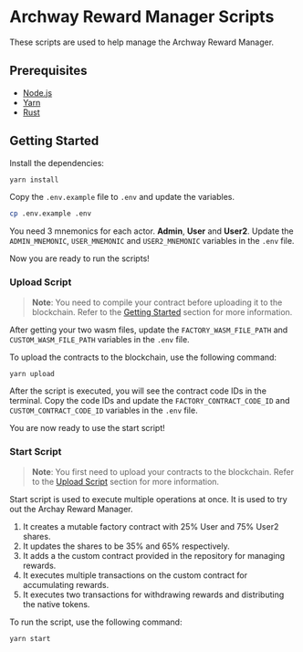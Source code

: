# Archway Reward Manager Scripts

These scripts are used to help manage the Archway Reward Manager.

## Prerequisites

- [Node.js](https://nodejs.org/en/)
- [Yarn](https://yarnpkg.com/)
- [Rust](https://www.rust-lang.org/tools/install)

## Getting Started

Install the dependencies:

```bash
yarn install
```

Copy the `.env.example` file to `.env` and update the variables.

```bash
cp .env.example .env
```

You need 3 mnemonics for each actor. **Admin**, **User** and **User2**. Update the `ADMIN_MNEMONIC`, `USER_MNEMONIC` and `USER2_MNEMONIC` variables in the `.env` file.

Now you are ready to run the scripts!

### Upload Script

> **Note**: You need to compile your contract before uploading it to the blockchain. Refer to the [Getting Started](../../README.md#getting-started) section for more information.

After getting your two wasm files, update the `FACTORY_WASM_FILE_PATH` and `CUSTOM_WASM_FILE_PATH` variables in the `.env` file.

To upload the contracts to the blockchain, use the following command:

```bash
yarn upload
```

After the script is executed, you will see the contract code IDs in the terminal. Copy the code IDs and update the `FACTORY_CONTRACT_CODE_ID` and `CUSTOM_CONTRACT_CODE_ID` variables in the `.env` file.

You are now ready to use the start script!

### Start Script

> **Note**: You first need to upload your contracts to the blockchain. Refer to the [Upload Script](#upload-script) section for more information.

Start script is used to execute multiple operations at once. It is used to try out the Archay Reward Manager.

1. It creates a mutable factory contract with 25% User and 75% User2 shares.
2. It updates the shares to be 35% and 65% respectively.
3. It adds a the custom contract provided in the repository for managing rewards.
4. It executes multiple transactions on the custom contract for accumulating rewards.
5. It executes two transactions for withdrawing rewards and distributing the native tokens.

To run the script, use the following command:

```bash
yarn start
```
